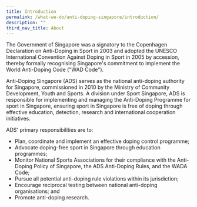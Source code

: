 ```yaml
---
title: Introduction
permalink: /what-we-do/anti-doping-singapore/introduction/
description: ""
third_nav_title: About
---
```


The Government of Singapore was a signatory to the Copenhagen Declaration on Anti-Doping in Sport in 2003 and adopted the UNESCO International Convention Against Doping in Sport in 2005 by accession, thereby formally recognising Singapore's commitment to implement the World Anti-Doping Code ("WAD Code").

Anti-Doping Singapore (ADS) serves as the national anti-doping authority for Singapore, commissioned in 2010 by the Ministry of Community Development, Youth and Sports. A division under Sport Singapore, ADS is responsible for implementing and managing the Anti-Doping Programme for sport in Singapore, ensuring sport in Singapore is free of doping through effective education, detection, research and international cooperation initiatives. 

ADS' primary responsibilities are to:
* Plan, coordinate and implement an effective doping control programme;
* Advocate doping-free sport in Singapore through education programmes;
* Monitor National Sports Associations for their compliance with the Anti-Doping Policy of Singapore, the ADS Anti-Doping Rules, and the WADA Code;
* Pursue all potential anti-doping rule violations within its jurisdiction;
* Encourage reciprocal testing between national anti-doping organisations; and
* Promote anti-doping research.